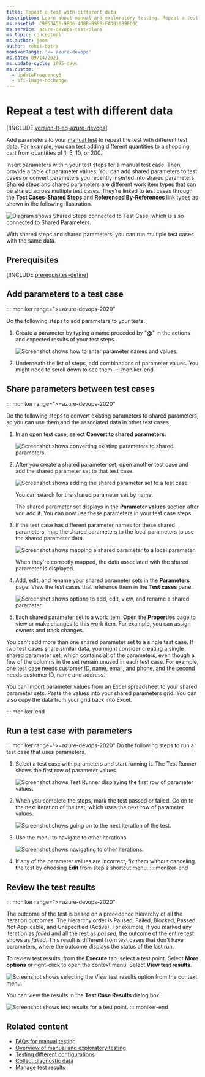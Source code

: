 ```yaml
---
title: Repeat a test with different data
description: Learn about manual and exploratory testing. Repeat a test with different data in Azure Test Plans.
ms.assetid: C9953A56-9BD6-408B-899B-FAD816B9FC0C
ms.service: azure-devops-test-plans
ms.topic: conceptual
ms.author: jeom
author: rohit-batra
monikerRange: '<= azure-devops'
ms.date: 09/14/2021
ms.update-cycle: 1095-days
ms.custom:
  - UpdateFrequency3
  - sfi-image-nochange
---
```


# Repeat a test with different data

[!INCLUDE [version-lt-eq-azure-devops](../includes/version-lt-eq-azure-devops.md)] 

Add parameters to your [manual test](create-test-cases.md) to repeat the test with different test data. For example, you can test adding different quantities to a shopping cart from quantities of 1, 5, 10, or 200.

Insert parameters within your test steps for a manual test case. Then, provide a table of parameter values. You can add shared parameters to test cases or convert parameters you recently inserted into shared parameters. Shared steps and shared parameters are different work item types that can be shared across multiple test cases. They're linked to test cases through the **Test Cases-Shared Steps** and **Referenced By-References** link types as shown in the following illustration.

![Diagram shows Shared Steps connected to Test Case, which is also connected to Shared Parameters.](media/repeat-test-with-different-data/shared-steps-shared-parameters.png)

With shared steps and shared parameters, you can run multiple test cases with the same data.

## Prerequisites

[!INCLUDE [prerequisites-define](includes/prerequisites-define.md)] 

## Add parameters to a test case

::: moniker range=">=azure-devops-2020"

Do the following steps to add parameters to your tests.

1. Create a parameter by typing a name preceded by "**@**" in the actions and expected results of your test steps.

   ![Screenshot shows how to enter parameter names and values.](media/repeat-test-with-different-data/parameter-steps-values.png)

1. Underneath the list of steps, add combinations of parameter values.
   You might need to scroll down to see them.
::: moniker-end

## Share parameters between test cases
::: moniker range=">=azure-devops-2020"

Do the following steps to convert existing parameters to shared parameters, so you can use them and the associated data in other test cases.

1. In an open test case, select **Convert to shared parameters**.

   ![Screenshot shows converting existing parameters to shared parameters.](media/repeat-test-with-different-data/convert-shared-parameters.png)

2. After you create a shared parameter set, open another test case and add the shared parameter set to that test case.

   ![Screenshot shows adding the shared parameter set to a test case.](media/repeat-test-with-different-data/add-shared-parameter-set.png)

   You can search for the shared parameter set by name.

   The shared parameter set displays in the **Parameter values** section after you add it.
   You can now use these parameters in your test case steps.

3. If the test case has different parameter names for these shared parameters, map the shared parameters to the local parameters to use the shared parameter data.

   ![Screenshot shows mapping a shared parameter to a local parameter.](media/repeat-test-with-different-data/map-shared-local-parameter.png)

   When they're correctly mapped, the data associated with the shared parameter is displayed.

4. Add, edit, and rename your shared parameter sets in the **Parameters** page.
   View the test cases that reference them in the **Test cases** pane.

   ![Screenshot shows options to add, edit, view, and rename a shared parameter.](media/repeat-test-with-different-data/shared-parameter-sets.png)

5. Each shared parameter set is a work item. Open the **Properties** page to view or make changes to this work item.
   For example, you can assign owners and track changes.

You can't add more than one shared parameter set to a single test case.
If two test cases share similar data, you might consider creating a single shared parameter set, which contains all of the parameters, even though a few of the columns in the set remain unused in each test case. For example, one test case needs customer ID, name, email, and phone, and the second needs customer ID, name and address.

You can import parameter values from an Excel spreadsheet to your shared parameter sets.
Paste the values into your shared parameters grid.
You can also copy the data from your grid back into Excel.

::: moniker-end

## Run a test case with parameters
::: moniker range=">=azure-devops-2020"
Do the following steps to run a test case that uses parameters.

1. Select a test case with parameters and start running it.
   The Test Runner shows the first row of parameter values.

   ![Screenshot shows Test Runner displaying the first row of parameter values.](media/repeat-test-with-different-data/run-test-case-parameters.png)

1. When you complete the steps, mark the test passed or failed. Go on to the next iteration of the test, which uses the next row of parameter values.  

   ![Screenshot shows going on to the next iteration of the test.](media/repeat-test-with-different-data/next-iteration.png)

1. Use the menu to navigate to other iterations.

   ![Screenshot shows navigating to other iterations.](media/repeat-test-with-different-data/navigate-iterations.png)

1. If any of the parameter values are incorrect, fix them without canceling the test by choosing **Edit** from step's shortcut menu.
::: moniker-end

## Review the test results 
::: moniker range=">=azure-devops-2020"

The outcome of the test is based on a precedence hierarchy of all the iteration outcomes. The hierarchy order is Paused, Failed, Blocked, Passed, Not Applicable, and Unspecified (Active). For example, if you marked any iteration as *failed* and all the rest as *passed*, the outcome of the entire test shows as *failed*. This result is different from test cases that don't have parameters, where the outcome displays the status of the last run.

To review test results, from the **Execute** tab, select a test point. Select **More options** or right-click to open the context menu. Select **View test results**.

![Screenshot shows selecting the View test results option from the context menu.](media/repeat-test-with-different-data/select-view-test-result.png)

You can view the results in the **Test Case Results** dialog box.

![Screenshot shows test results for a test point.](media/repeat-test-with-different-data/view-test-results.png)
::: moniker-end

## Related content

* [FAQs for manual testing](reference-qa.yml#repeatdifferent)
* [Overview of manual and exploratory testing](index.yml)
* [Testing different configurations](test-different-configurations.md)
* [Collect diagnostic data](collect-diagnostic-data.md)
* [Manage test results](how-long-to-keep-test-results.md)

